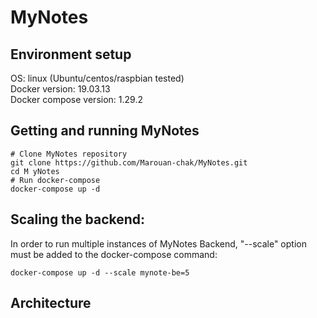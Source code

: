 # MyNotes
## Environment setup
OS: linux (Ubuntu/centos/raspbian tested)  
Docker version: 19.03.13  
Docker compose version: 1.29.2  
## Getting and running MyNotes  
```
# Clone MyNotes repository
git clone https://github.com/Marouan-chak/MyNotes.git
cd M yNotes
# Run docker-compose
docker-compose up -d
```
## Scaling the backend:  
In order to run multiple instances of MyNotes Backend, "--scale" option must be added to the docker-compose command:  
```
docker-compose up -d --scale mynote-be=5
```
## Architecture  
